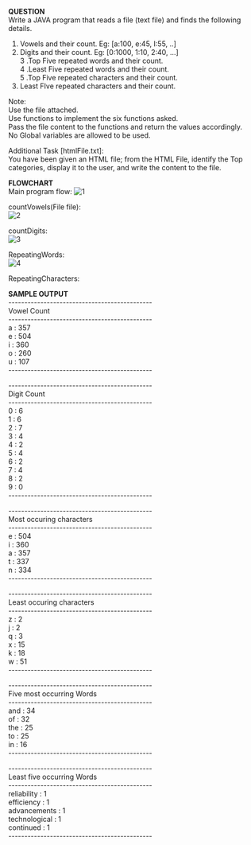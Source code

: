 **QUESTION**  
Write a JAVA program that reads a file (text file) and finds the following details.  
1. Vowels and their count. Eg: [a:100, e:45, I:55, ..]  
2. Digits and their count. Eg: [0:1000, 1:10, 2:40, ...]  
3 .Top Five repeated words and their count.  
4 .Least Five repeated words and their count.  
5 .Top Five repeated characters and their count.  
6. Least FIve repeated characters and their count. 
 
Note:  
Use the file attached.  
Use functions to implement the six functions asked.  
Pass the file content to the functions and return the values accordingly.  
No Global variables are allowed to be used.  

Additional Task [htmlFile.txt]:  
You have been given an HTML file; from the HTML File, identify the Top categories, display it to the user, and write the content to the file.  

**FLOWCHART**  
Main program flow:
![1](https://user-images.githubusercontent.com/118504536/228758688-abe76fb9-8191-429d-afa3-2e67f1605397.png)  

countVowels(File file):    
![2](https://user-images.githubusercontent.com/118504536/228758916-46e8705f-3483-492d-8729-6e39f0bc247a.png)  

countDigits:    
![3](https://user-images.githubusercontent.com/118504536/228763769-13f54504-8def-445a-bd2a-b06ec0346adf.png)  

RepeatingWords:        
![4](https://user-images.githubusercontent.com/118504536/228767364-2df14772-83c8-4a4b-95a8-afeead376dc6.png)  

RepeatingCharacters:     


**SAMPLE OUTPUT**   
\---------------------------------------------  
                Vowel Count  
\---------------------------------------------  
                a       :       357  
                e       :       504  
                i       :       360  
                o       :       260  
                u       :       107  
\---------------------------------------------  


\---------------------------------------------    
                Digit Count    
\---------------------------------------------  
                0       :       6  
                1       :       6  
                2       :       7  
                3       :       4  
                4       :       2  
                5       :       4  
                6       :       2  
                7       :       4  
                8       :       2  
                9       :       0  
\---------------------------------------------  


\---------------------------------------------  
        Most occuring characters  
\---------------------------------------------  
                e       :       504  
                i       :       360  
                a       :       357  
                t       :       337  
                n       :       334  
\---------------------------------------------  


\---------------------------------------------  
        Least occuring characters  
\---------------------------------------------  
                z       :       2  
                j       :       2  
                q       :       3  
                x       :       15  
                k       :       18  
                w       :       51  
\---------------------------------------------  


\---------------------------------------------  
        Five most occurring Words  
\---------------------------------------------  
        and     :       34  
        of      :       32  
        the     :       25  
        to      :       25  
        in      :       16  
\---------------------------------------------  


\---------------------------------------------  
        Least five occurring Words  
\---------------------------------------------  
        reliability     :       1  
        efficiency      :       1  
        advancements    :       1  
        technological   :       1    
        continued       :       1  
\---------------------------------------------  
